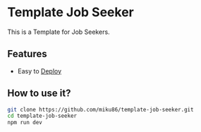# Template Job Seeker

This is a Template for Job Seekers.

## Features

- Easy to [Deploy](https://vercel.com/new/git/external?repository-url=https://github.com/miku86/template-job-seeker.git&project-name=template-job-seeker&repository-name=template-job-seeker)

## How to use it?

```bash
git clone https://github.com/miku86/template-job-seeker.git
cd template-job-seeker
npm run dev
```
